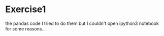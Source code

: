 # Exercise1
the pandas code 
I tried to do them but I couldn't open ipython3 notebook for some reasons...
